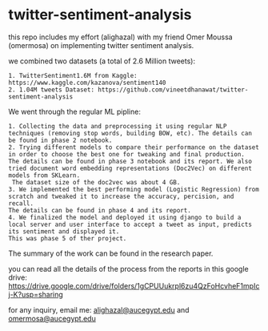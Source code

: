 # twitter-sentiment-analysis

this repo includes my effort (alighazal) with my friend Omer Moussa (omermosa) on implementing twitter sentiment analysis. 

we combined two datasets (a total of 2.6 Million tweets): 

    1. TwitterSentiment1.6M from Kaggle: https://www.kaggle.com/kazanova/sentiment140
    2. 1.04M tweets Dataset: https://github.com/vineetdhanawat/twitter-sentiment-analysis

We went through the regular ML pipline:

    1. Collecting the data and preprocessing it using regular NLP techniques (removing stop words, building BOW, etc). The details can be found in phase 2 notebook.
    2. Trying different models to compare their performance on the dataset in order to choose the best one for tweaking and final production. 
    The details can be found in phase 3 notebook and its report. We also tried document word embedding representations (Doc2Vec) on different models from SKLearn.
     The dataset size of the doc2vec was about 4 GB.
    3. We implemented the best performing model (Logistic Regression) from scratch and tweaked it to increase the accuracy, percision, and recall.  
    The details can be found in phase 4 and its report.
    4. We finalized the model and deployed it using django to build a local server and user interface to accept a tweet as input, predicts its sentiment and displayed it.  
    This was phase 5 of ther project.
    
The summary of the work can be found in the research paper.

you can read all the details of the process from the reports in this google drive: 
    https://drive.google.com/drive/folders/1gCPUUukrpl6zu4QzFoHcvheF1mpIcj-K?usp=sharing
    
for any inquiry, email me: alighazal@aucegypt.edu and omermosa@aucegypt.edu

